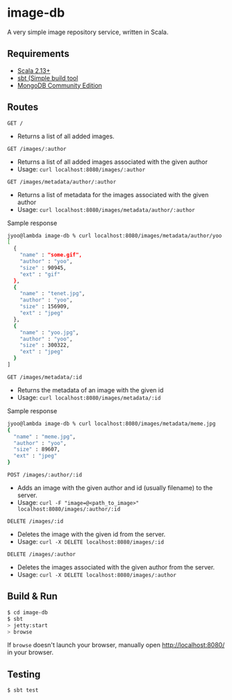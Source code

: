 # image-db #

A very simple image repository service, written in Scala.

## Requirements ##

* [Scala 2.13+](https://www.scala-lang.org/)
* [sbt (Simple build tool](https://www.scala-sbt.org/)
* [MongoDB Community Edition](https://www.mongodb.com/)

## Routes ##

`GET /`
* Returns a list of all added images.

`GET /images/:author`
* Returns a list of all added images associated with the given author
* Usage: `curl localhost:8080/images/:author`

`GET /images/metadata/author/:author`
* Returns a list of metadata for the images associated with the given author
* Usage: `curl localhost:8080/images/metadata/author/:author`

Sample response
```sh
jyoo@lambda image-db % curl localhost:8080/images/metadata/author/yoo
[
  {
    "name" : "some.gif",
    "author" : "yoo",
    "size" : 90945,
    "ext" : "gif"
  },
  {
    "name" : "tenet.jpg",
    "author" : "yoo",
    "size" : 156909,
    "ext" : "jpeg"
  },
  {
    "name" : "yoo.jpg",
    "author" : "yoo",
    "size" : 300322,
    "ext" : "jpeg"
  }
]
```

`GET /images/metadata/:id`
* Returns the metadata of an image with the given id
* Usage: `curl localhost:8080/images/metadata/:id`

Sample response
```sh
jyoo@lambda image-db % curl localhost:8080/images/metadata/meme.jpg
{
  "name" : "meme.jpg",
  "author" : "yoo",
  "size" : 89607,
  "ext" : "jpeg"
}
```

`POST /images/:author/:id`
* Adds an image with the given author and id (usually filename) to the server.
* Usage: `curl -F "image=@<path_to_image>" localhost:8080/images/:author/:id`

`DELETE /images/:id`
* Deletes the image with the given id from the server.
* Usage: `curl -X DELETE localhost:8080/images/:id`

`DELETE /images/:author`
* Deletes the images associated with the given author from the server.
* Usage: `curl -X DELETE localhost:8080/images/:author`

## Build & Run ##

```sh
$ cd image-db
$ sbt
> jetty:start
> browse
```

If `browse` doesn't launch your browser, manually open [http://localhost:8080/](http://localhost:8080/) in your browser.

## Testing ##

```sh
$ sbt test
```

